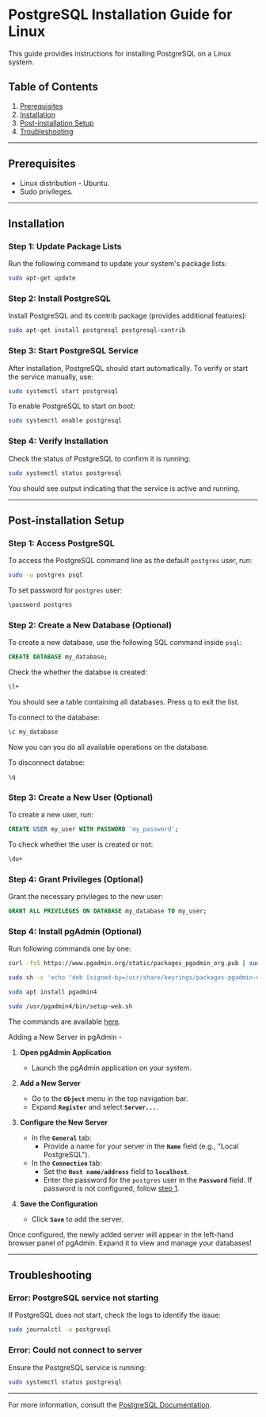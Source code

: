 
# PostgreSQL Installation Guide for Linux

This guide provides instructions for installing PostgreSQL on a Linux system.

## Table of Contents

1. [Prerequisites](#prerequisites)
2. [Installation](#installation)
3. [Post-installation Setup](#post-installation-setup)
4. [Troubleshooting](#troubleshooting)

---

## Prerequisites

- Linux distribution - Ubuntu.
- Sudo privileges.

---

## Installation

### Step 1: Update Package Lists
Run the following command to update your system's package lists:

```bash
sudo apt-get update
```

### Step 2: Install PostgreSQL
Install PostgreSQL and its contrib package (provides additional features):

```bash
sudo apt-get install postgresql postgresql-contrib
```

### Step 3: Start PostgreSQL Service
After installation, PostgreSQL should start automatically. To verify or start the service manually, use:

```bash
sudo systemctl start postgresql
```

To enable PostgreSQL to start on boot:

```bash
sudo systemctl enable postgresql
```

### Step 4: Verify Installation
Check the status of PostgreSQL to confirm it is running:

```bash
sudo systemctl status postgresql
```

You should see output indicating that the service is active and running.

---

## Post-installation Setup

### Step 1: Access PostgreSQL
To access the PostgreSQL command line as the default `postgres` user, run:

```bash
sudo -u postgres psql
```

To set password for `postgres` user:
```bash
\password postgres
```

### Step 2: Create a New Database (Optional)
To create a new database, use the following SQL command inside `psql`:

```sql
CREATE DATABASE my_database;
```

Check the whether the databse is created:

```bash
\l+
```

You should see a table containing all databases. Press q to exit the list.

To connect to the database:
```bash
\c my_database
```
Now you can you do all available operations on the database.

To disconnect databse:
```bash
\q
```

### Step 3: Create a New User (Optional)
To create a new user, run:

```sql
CREATE USER my_user WITH PASSWORD 'my_password';
```

To check whether the user is created or not:
```bash
\du+
```

### Step 4: Grant Privileges (Optional)
Grant the necessary privileges to the new user:

```sql
GRANT ALL PRIVILEGES ON DATABASE my_database TO my_user;
```

### Step 4: Install pgAdmin (Optional)
Run following commands one by one:
```bash
curl -fsS https://www.pgadmin.org/static/packages_pgadmin_org.pub | sudo gpg --dearmor -o /usr/share/keyrings/packages-pgadmin-org.gpg
```
```bash
sudo sh -c 'echo "deb [signed-by=/usr/share/keyrings/packages-pgadmin-org.gpg] https://ftp.postgresql.org/pub/pgadmin/pgadmin4/apt/$(lsb_release -cs) pgadmin4 main" > /etc/apt/sources.list.d/pgadmin4.list && apt update'
```
```bash
sudo apt install pgadmin4
```
```bash
sudo /usr/pgadmin4/bin/setup-web.sh
```
The commands are available [here](https://www.pgadmin.org/download/pgadmin-4-apt/).  

Adding a New Server in pgAdmin -

1. **Open pgAdmin Application**
   - Launch the pgAdmin application on your system.

2. **Add a New Server**
   - Go to the **`Object`** menu in the top navigation bar.
   - Expand **`Register`** and select **`Server...`**.

3. **Configure the New Server**
   - In the **`General`** tab:
     - Provide a name for your server in the **`Name`** field (e.g., "Local PostgreSQL").
   - In the **`Connection`** tab:
     - Set the **`Host name/address`** field to **`localhost`**.
     - Enter the password for the `postgres` user in the **`Password`** field. If password is not configured, follow [step 1](#step-1-access-postgresql).

4. **Save the Configuration**
   - Click **`Save`** to add the server.

Once configured, the newly added server will appear in the left-hand browser panel of pgAdmin. Expand it to view and manage your databases!


---

## Troubleshooting

### Error: PostgreSQL service not starting
If PostgreSQL does not start, check the logs to identify the issue:

```bash
sudo journalctl -u postgresql
```

### Error: Could not connect to server
Ensure the PostgreSQL service is running:

```bash
sudo systemctl status postgresql
```

---

For more information, consult the [PostgreSQL Documentation](https://www.postgresql.org/docs/).